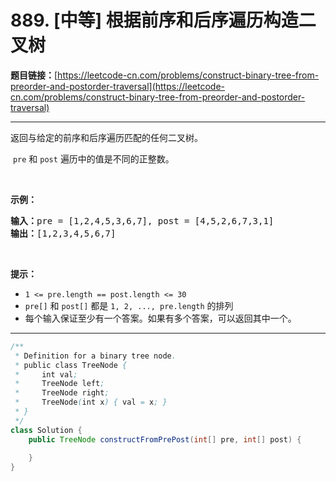 # 889. [中等] 根据前序和后序遍历构造二叉树

**题目链接：**[https://leetcode-cn.com/problems/construct-binary-tree-from-preorder-and-postorder-traversal](https://leetcode-cn.com/problems/construct-binary-tree-from-preorder-and-postorder-traversal)

---

<div class="content__1Y2H">
 <div class="notranslate">
  <p>返回与给定的前序和后序遍历匹配的任何二叉树。</p> 
  <p>&nbsp;<code>pre</code>&nbsp;和&nbsp;<code>post</code>&nbsp;遍历中的值是不同的正整数。</p> 
  <p>&nbsp;</p> 
  <p><strong>示例：</strong></p> 
  <pre class="language-text"><strong>输入：</strong>pre = [1,2,4,5,3,6,7], post = [4,5,2,6,7,3,1]
<strong>输出：</strong>[1,2,3,4,5,6,7]
</pre> 
  <p>&nbsp;</p> 
  <p><strong>提示：</strong></p> 
  <ul> 
   <li><code>1 &lt;= pre.length == post.length &lt;= 30</code></li> 
   <li><code>pre[]</code>&nbsp;和&nbsp;<code>post[]</code>&nbsp;都是&nbsp;<code>1, 2, ..., pre.length</code>&nbsp;的排列</li> 
   <li>每个输入保证至少有一个答案。如果有多个答案，可以返回其中一个。</li> 
  </ul> 
 </div>
</div>

---

```java
/**
 * Definition for a binary tree node.
 * public class TreeNode {
 *     int val;
 *     TreeNode left;
 *     TreeNode right;
 *     TreeNode(int x) { val = x; }
 * }
 */
class Solution {
    public TreeNode constructFromPrePost(int[] pre, int[] post) {
        
    }
}
```